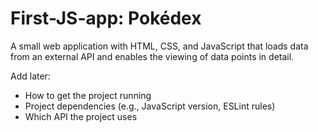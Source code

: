 # First-JS-app: Pokédex

A small web application with HTML, CSS, and JavaScript that loads data from an external API and enables the viewing of data points in detail.



Add later:

 
  -  How to get the project running
  -  Project dependencies (e.g., JavaScript version, ESLint rules)
  -  Which API the project uses
